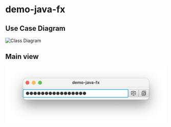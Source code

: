 # demo-java-fx

## Use Case Diagram
![Class Diagram](http://www.plantuml.com/plantuml/proxy?cache=no&fmt=svg&src=https://raw.githubusercontent.com/djvelimir/demo-java-fx/main/diagrams/UseCase.puml)

## Main view
![Main Frame](resources/MainView.png)
